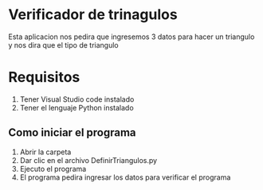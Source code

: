 # Verificador de trinagulos
Esta aplicacion nos pedira que ingresemos 3 datos para hacer un triangulo y nos dira que el tipo de triangulo

# Requisitos
1. Tener Visual Studio code instalado
2. Tener el lenguaje Python instalado

## Como iniciar el programa
1. Abrir la carpeta
2. Dar clic en el archivo DefinirTriangulos.py
3. Ejecuto el programa
4. El programa pedira ingresar los datos para verificar el programa
